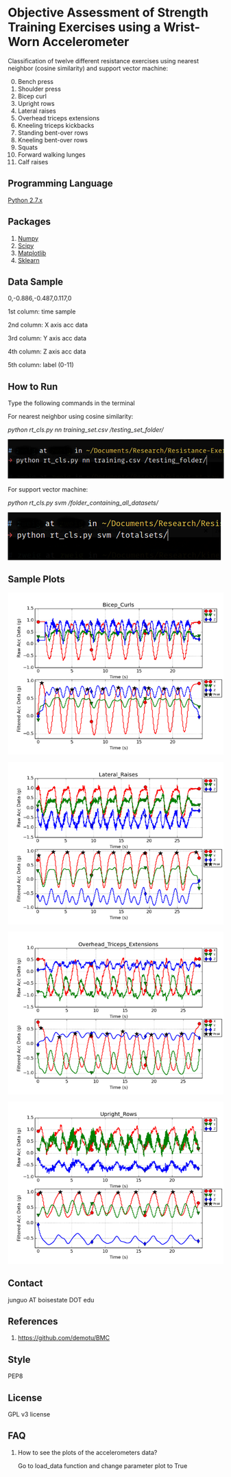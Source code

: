 # Objective Assessment of Strength Training Exercises using a Wrist-Worn Accelerometer #
Classification of twelve different resistance exercises using nearest neighbor (cosine similarity) and support vector machine:

0. Bench press
1. Shoulder press
2. Bicep curl
3. Upright rows
4. Lateral raises
5. Overhead triceps extensions
6. Kneeling triceps kickbacks
7. Standing bent-over rows
8. Kneeling bent-over rows
9. Squats
10. Forward walking lunges
11. Calf raises

## Programming Language ##
[Python 2.7.x](https://www.python.org/)

## Packages ##
1. [Numpy](http://www.numpy.org/)
2. [Scipy](https://www.scipy.org/)
3. [Matplotlib](http://matplotlib.org/)
4. [Sklearn](http://scikit-learn.org/stable/)

## Data Sample ##
0,-0.886,-0.487,0.117,0

1st column: time sample

2nd column: X axis acc data

3rd column: Y axis acc data

4th column: Z axis acc data

5th column: label (0-11)

## How to Run ##
Type the following commands in the terminal

For nearest neighbor using cosine similarity:

  *python rt_cls.py nn training_set.csv /testing_set_folder/*

![](./figures/nn.png)

For support vector machine:

  *python rt_cls.py svm /folder_containing_all_datasets/*

![](./figures/svm.png)

## Sample Plots ##

![](./figures/bicep.png)

![](./figures/lateral.png)

![](./figures/tricep.png)

![](./figures/upright.png)

## Contact ##
junguo AT boisestate DOT edu

## References ##
1. https://github.com/demotu/BMC

## Style ##
PEP8

## License ##
GPL v3 license

## FAQ ##
1. How to see the plots of the accelerometers data?

    Go to load_data function and change parameter plot to True

